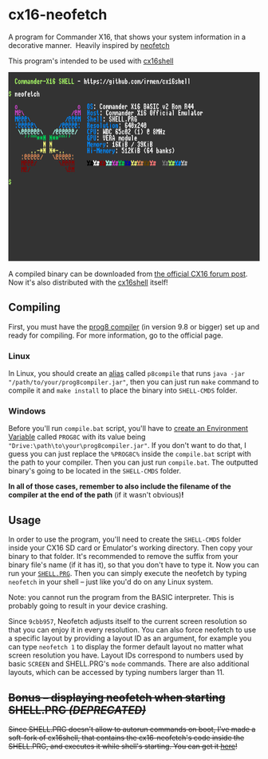 # cx16-neofetch
A program for Commander X16, that shows your system information in a decorative manner.  Heavily inspired by [neofetch](https://github.com/dylanaraps/neofetch)

This program's intended to be used with [cx16shell](https://github.com/irmen/cx16shell)

![neofetch screenshot](./.READMErsc/screenshot.png "Screenshot of the neofetch running in X16 emulator")

A compiled binary can be downloaded from [the official CX16 forum post](https://cx16forum.com/forum/viewtopic.php?t=6769). Now it's also distributed with the [cx16shell](https://cx16forum.com/forum/viewtopic.php?t=6293) itself!

## Compiling
First, you must have the [prog8 compiler](https://github.com/irmen/prog8) (in version 9.8 or bigger) set up and ready for compiling. For more information, go to the official page.

### Linux
In Linux, you should create an [alias](https://en.wikipedia.org/wiki/Alias_(command)#Creating_aliases) called `p8compile` that runs `java -jar "/path/to/your/prog8compiler.jar"`, then you can just run `make` command to compile it and `make install` to place the binary into `SHELL-CMDS` folder.

### Windows
Before you'll run `compile.bat` script, you'll have to [create an Environment Variable](https://docs.oracle.com/en/database/oracle/machine-learning/oml4r/1.5.1/oread/creating-and-modifying-environment-variables-on-windows.html#GUID-DD6F9982-60D5-48F6-8270-A27EC53807D0) called `PROG8C` with its value being `"Drive:\path\to\your\prog8compiler.jar"`. If you don't want to do that, I guess you can just replace the `%PROG8C%` inside the `compile.bat` script with the path to your compiler. Then you can just run `compile.bat`. The outputted binary's going to be located in the `SHELL-CMDS` folder.

**In all of those cases, remember to also include the filename of the compiler at the end of the path** (if it wasn't obvious)**!**

## Usage
In order to use the program, you'll need to create the `SHELL-CMDS` folder inside your CX16 SD card or Emulator's working directory. Then copy your binary to that folder. It's recommended to remove the suffix from your binary file's name (if it has it), so that you don't have to type it.
Now you can run your [`SHELL.PRG`](https://github.com/irmen/cx16shell). Then you can simply execute the neofetch by typing `neofetch` in your shell – just like you'd do on any Linux system. 

Note: you cannot run the program from the BASIC interpreter. This is probably going to result in your device crashing.

Since `9cbb957`, Neofetch adjusts itself to the current screen resolution so that you can enjoy it in every resolution. You can also force neofetch to use a specific layout by providing a layout ID as an argument, for example you can type `neofetch 1` to display the former default layout no matter what screen resolution you have. Layout IDs correspond to numbers used by basic `SCREEN` and SHELL.PRG's `mode` commands. There are also additional layouts, which can be accessed by typing numbers larger than 11.

## ~~Bonus – displaying neofetch when starting SHELL.PRG *(DEPRECATED)*~~
~~Since SHELL.PRG doesn't allow to autorun commands on boot, I've made a soft-fork of cx16shell, that contains the cx16-neofetch's code inside the SHELL.PRG, and executes it while shell's starting. You can get it [here](https://github.com/adiee5/cx16shell-with-neofetch)!~~